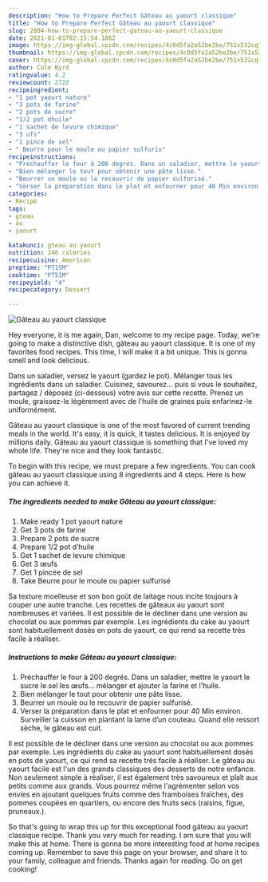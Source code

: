 ```yaml
---
description: "How to Prepare Perfect Gâteau au yaourt classique"
title: "How to Prepare Perfect Gâteau au yaourt classique"
slug: 2804-how-to-prepare-perfect-gateau-au-yaourt-classique
date: 2021-01-01T02:15:54.186Z
image: https://img-global.cpcdn.com/recipes/4c0d5fa2a52be2be/751x532cq70/gateau-au-yaourt-classique-photo-principale-de-la-recette.jpg
thumbnail: https://img-global.cpcdn.com/recipes/4c0d5fa2a52be2be/751x532cq70/gateau-au-yaourt-classique-photo-principale-de-la-recette.jpg
cover: https://img-global.cpcdn.com/recipes/4c0d5fa2a52be2be/751x532cq70/gateau-au-yaourt-classique-photo-principale-de-la-recette.jpg
author: Cole Byrd
ratingvalue: 4.2
reviewcount: 2722
recipeingredient:
- "1 pot yaourt nature"
- "3 pots de farine"
- "2 pots de sucre"
- "1/2 pot dhuile"
- "1 sachet de levure chimique"
- "3 ufs"
- "1 pince de sel"
- " Beurre pour le moule ou papier sulfuris"
recipeinstructions:
- "Préchauffer le four à 200 degrés. Dans un saladier, mettre le yaourt le sucre le sel les œufs... mélanger et ajouter la farine et l’huile."
- "Bien mélanger le tout pour obtenir une pâte lisse."
- "Beurrer un moule ou le recouvrir de papier sulfurisé."
- "Verser la préparation dans le plat et enfourner pour 40 Min environ. Surveiller la cuisson en plantant la lame d’un couteau. Quand elle ressort sèche, le gâteau est cuit."
categories:
- Recipe
tags:
- gteau
- au
- yaourt

katakunci: gteau au yaourt 
nutrition: 246 calories
recipecuisine: American
preptime: "PT15M"
cooktime: "PT51M"
recipeyield: "4"
recipecategory: Dessert

---
```



![Gâteau au yaourt classique](https://img-global.cpcdn.com/recipes/4c0d5fa2a52be2be/751x532cq70/gateau-au-yaourt-classique-photo-principale-de-la-recette.jpg)

Hey everyone, it is me again, Dan, welcome to my recipe page. Today, we're going to make a distinctive dish, gâteau au yaourt classique. It is one of my favorites food recipes. This time, I will make it a bit unique. This is gonna smell and look delicious.

Dans un saladier, versez le yaourt (gardez le pot). Mélanger tous les ingrédients dans un saladier. Cuisinez, savourez… puis si vous le souhaitez, partagez / déposez (ci-dessous) votre avis sur cette recette. Prenez un moule, graissez-le légèrement avec de l&#39;huile de graines puis enfarinez-le uniformément.

Gâteau au yaourt classique is one of the most favored of current trending meals in the world. It's easy, it is quick, it tastes delicious. It is enjoyed by millions daily. Gâteau au yaourt classique is something that I've loved my whole life. They're nice and they look fantastic.


To begin with this recipe, we must prepare a few ingredients. You can cook gâteau au yaourt classique using 8 ingredients and 4 steps. Here is how you can achieve it.

<!--inarticleads1-->

##### The ingredients needed to make Gâteau au yaourt classique:

1. Make ready 1 pot yaourt nature
1. Get 3 pots de farine
1. Prepare 2 pots de sucre
1. Prepare 1/2 pot d’huile
1. Get 1 sachet de levure chimique
1. Get 3 œufs
1. Get 1 pincée de sel
1. Take  Beurre pour le moule ou papier sulfurisé


Sa texture moelleuse et son bon goût de laitage nous incite toujours à couper une autre tranche. Les recettes de gâteaux au yaourt sont nombreuses et variées. Il est possible de le décliner dans une version au chocolat ou aux pommes par exemple. Les ingrédients du cake au yaourt sont habituellement dosés en pots de yaourt, ce qui rend sa recette très facile à réaliser. 

<!--inarticleads2-->

##### Instructions to make Gâteau au yaourt classique:

1. Préchauffer le four à 200 degrés. Dans un saladier, mettre le yaourt le sucre le sel les œufs... mélanger et ajouter la farine et l’huile.
1. Bien mélanger le tout pour obtenir une pâte lisse.
1. Beurrer un moule ou le recouvrir de papier sulfurisé.
1. Verser la préparation dans le plat et enfourner pour 40 Min environ. Surveiller la cuisson en plantant la lame d’un couteau. Quand elle ressort sèche, le gâteau est cuit.


Il est possible de le décliner dans une version au chocolat ou aux pommes par exemple. Les ingrédients du cake au yaourt sont habituellement dosés en pots de yaourt, ce qui rend sa recette très facile à réaliser. Le gâteau au yaourt facile est l&#39;un des grands classiques des desserts de notre enfance. Non seulement simple à réaliser, il est également très savoureux et plaît aux petits comme aux grands. Vous pourrez même l&#39;agrémenter selon vos envies en ajoutant quelques fruits comme des framboises fraîches, des pommes coupées en quartiers, ou encore des fruits secs (raisins, figue, pruneaux.). 

So that's going to wrap this up for this exceptional food gâteau au yaourt classique recipe. Thank you very much for reading. I am sure that you will make this at home. There is gonna be more interesting food at home recipes coming up. Remember to save this page on your browser, and share it to your family, colleague and friends. Thanks again for reading. Go on get cooking!
